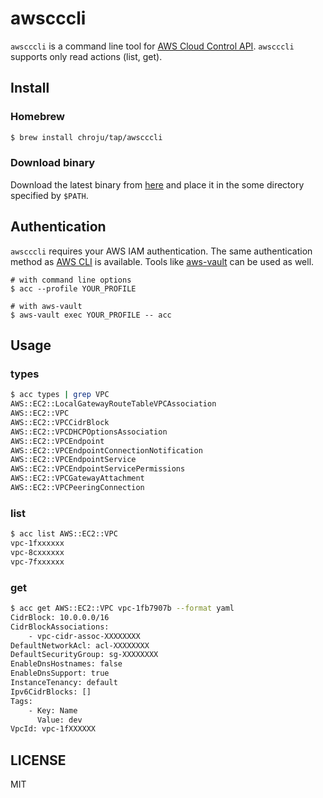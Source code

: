 awscccli
========

`awscccli` is a command line tool for [AWS Cloud Control API](https://docs.aws.amazon.com/cloudcontrolapi/latest/userguide/what-is-cloudcontrolapi.html). `awscccli` supports only read actions (list, get).

Install
-------

### Homebrew

```bash
$ brew install chroju/tap/awscccli
```

### Download binary

Download the latest binary from [here](https://github.com/chroju/awscccli/releases) and place it in the some directory specified by `$PATH`.

Authentication
--------------

`awscccli` requires your AWS IAM authentication. The same authentication method as [AWS CLI](https://docs.aws.amazon.com/cli/latest/userguide/cli-chap-configure.html) is available. Tools like [aws-vault](https://github.com/99designs/aws-vault) can be used as well.

```
# with command line options
$ acc --profile YOUR_PROFILE

# with aws-vault
$ aws-vault exec YOUR_PROFILE -- acc
```

Usage
-----

### types

```bash
$ acc types | grep VPC
AWS::EC2::LocalGatewayRouteTableVPCAssociation
AWS::EC2::VPC
AWS::EC2::VPCCidrBlock
AWS::EC2::VPCDHCPOptionsAssociation
AWS::EC2::VPCEndpoint
AWS::EC2::VPCEndpointConnectionNotification
AWS::EC2::VPCEndpointService
AWS::EC2::VPCEndpointServicePermissions
AWS::EC2::VPCGatewayAttachment
AWS::EC2::VPCPeeringConnection
```

### list

```bash
$ acc list AWS::EC2::VPC
vpc-1fxxxxxx
vpc-8cxxxxxx
vpc-7fxxxxxx
```

### get

```bash
$ acc get AWS::EC2::VPC vpc-1fb7907b --format yaml
CidrBlock: 10.0.0.0/16
CidrBlockAssociations:
    - vpc-cidr-assoc-XXXXXXXX
DefaultNetworkAcl: acl-XXXXXXXX
DefaultSecurityGroup: sg-XXXXXXXX
EnableDnsHostnames: false
EnableDnsSupport: true
InstanceTenancy: default
Ipv6CidrBlocks: []
Tags:
    - Key: Name
      Value: dev
VpcId: vpc-1fXXXXXX
```

LICENSE
-------

MIT
